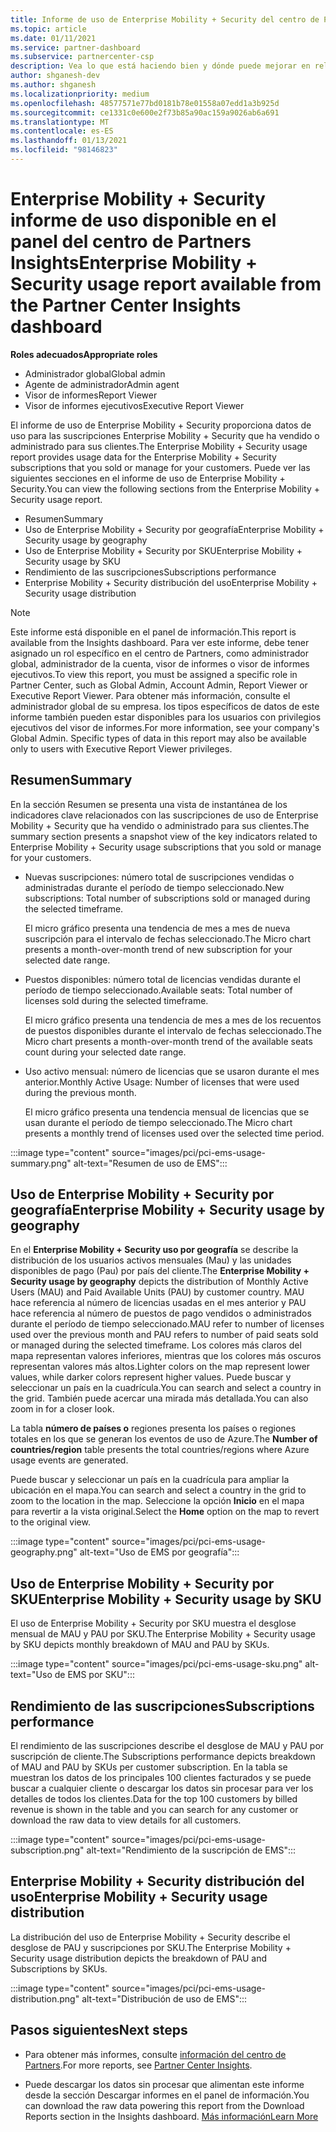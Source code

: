 ```yaml
---
title: Informe de uso de Enterprise Mobility + Security del centro de Partners
ms.topic: article
ms.date: 01/11/2021
ms.service: partner-dashboard
ms.subservice: partnercenter-csp
description: Vea lo que está haciendo bien y dónde puede mejorar en relación con el uso de Enterprise Mobility + Security suscripciones que vende o administra para sus clientes.
author: shganesh-dev
ms.author: shganesh
ms.localizationpriority: medium
ms.openlocfilehash: 48577571e77bd0181b78e01558a07edd1a3b925d
ms.sourcegitcommit: ce1331c0e600e2f73b85a90ac159a9026ab6a691
ms.translationtype: MT
ms.contentlocale: es-ES
ms.lasthandoff: 01/13/2021
ms.locfileid: "98146823"
---
```

# <a name="enterprise-mobility--security-usage-report-available-from-the-partner-center-insights-dashboard"></a><span data-ttu-id="5f31f-103">Enterprise Mobility + Security informe de uso disponible en el panel del centro de Partners Insights</span><span class="sxs-lookup"><span data-stu-id="5f31f-103">Enterprise Mobility + Security usage report available from the Partner Center Insights dashboard</span></span>

<span data-ttu-id="5f31f-104">**Roles adecuados**</span><span class="sxs-lookup"><span data-stu-id="5f31f-104">**Appropriate roles**</span></span>
- <span data-ttu-id="5f31f-105">Administrador global</span><span class="sxs-lookup"><span data-stu-id="5f31f-105">Global admin</span></span>
- <span data-ttu-id="5f31f-106">Agente de administrador</span><span class="sxs-lookup"><span data-stu-id="5f31f-106">Admin agent</span></span>
- <span data-ttu-id="5f31f-107">Visor de informes</span><span class="sxs-lookup"><span data-stu-id="5f31f-107">Report Viewer</span></span>
- <span data-ttu-id="5f31f-108">Visor de informes ejecutivos</span><span class="sxs-lookup"><span data-stu-id="5f31f-108">Executive Report Viewer</span></span>

<span data-ttu-id="5f31f-109">El informe de uso de Enterprise Mobility + Security proporciona datos de uso para las suscripciones Enterprise Mobility + Security que ha vendido o administrado para sus clientes.</span><span class="sxs-lookup"><span data-stu-id="5f31f-109">The Enterprise Mobility + Security usage report provides usage data for the Enterprise Mobility + Security subscriptions that you sold or manage for your customers.</span></span> <span data-ttu-id="5f31f-110">Puede ver las siguientes secciones en el informe de uso de Enterprise Mobility + Security.</span><span class="sxs-lookup"><span data-stu-id="5f31f-110">You can view the following sections from the Enterprise Mobility + Security usage report.</span></span>

- <span data-ttu-id="5f31f-111">Resumen</span><span class="sxs-lookup"><span data-stu-id="5f31f-111">Summary</span></span>
- <span data-ttu-id="5f31f-112">Uso de Enterprise Mobility + Security por geografía</span><span class="sxs-lookup"><span data-stu-id="5f31f-112">Enterprise Mobility + Security usage by geography</span></span>
- <span data-ttu-id="5f31f-113">Uso de Enterprise Mobility + Security por SKU</span><span class="sxs-lookup"><span data-stu-id="5f31f-113">Enterprise Mobility + Security usage by SKU</span></span>
- <span data-ttu-id="5f31f-114">Rendimiento de las suscripciones</span><span class="sxs-lookup"><span data-stu-id="5f31f-114">Subscriptions performance</span></span>
- <span data-ttu-id="5f31f-115">Enterprise Mobility + Security distribución del uso</span><span class="sxs-lookup"><span data-stu-id="5f31f-115">Enterprise Mobility + Security usage distribution</span></span>

 > [!NOTE]
 > <span data-ttu-id="5f31f-116">Este informe está disponible en el panel de información.</span><span class="sxs-lookup"><span data-stu-id="5f31f-116">This report is available from the Insights dashboard.</span></span> <span data-ttu-id="5f31f-117">Para ver este informe, debe tener asignado un rol específico en el centro de Partners, como administrador global, administrador de la cuenta, visor de informes o visor de informes ejecutivos.</span><span class="sxs-lookup"><span data-stu-id="5f31f-117">To view this report, you must be assigned a specific role in Partner Center, such as Global Admin, Account Admin, Report Viewer or Executive Report Viewer.</span></span> <span data-ttu-id="5f31f-118">Para obtener más información, consulte el administrador global de su empresa. los tipos específicos de datos de este informe también pueden estar disponibles para los usuarios con privilegios ejecutivos del visor de informes.</span><span class="sxs-lookup"><span data-stu-id="5f31f-118">For more information, see your company's Global Admin. Specific types of data in this report may also be available only to users with Executive Report Viewer privileges.</span></span>

## <a name="summary"></a><span data-ttu-id="5f31f-119">Resumen</span><span class="sxs-lookup"><span data-stu-id="5f31f-119">Summary</span></span>

<span data-ttu-id="5f31f-120">En la sección Resumen se presenta una vista de instantánea de los indicadores clave relacionados con las suscripciones de uso de Enterprise Mobility + Security que ha vendido o administrado para sus clientes.</span><span class="sxs-lookup"><span data-stu-id="5f31f-120">The summary section presents a snapshot view of the key indicators related to Enterprise Mobility + Security usage subscriptions that you sold or manage for your customers.</span></span> 

- <span data-ttu-id="5f31f-121">Nuevas suscripciones: número total de suscripciones vendidas o administradas durante el período de tiempo seleccionado.</span><span class="sxs-lookup"><span data-stu-id="5f31f-121">New subscriptions: Total number of subscriptions sold or managed during the selected timeframe.</span></span>

   <span data-ttu-id="5f31f-122">El micro gráfico presenta una tendencia de mes a mes de nueva suscripción para el intervalo de fechas seleccionado.</span><span class="sxs-lookup"><span data-stu-id="5f31f-122">The Micro chart presents a month-over-month trend of new subscription for your selected date range.</span></span>

- <span data-ttu-id="5f31f-123">Puestos disponibles: número total de licencias vendidas durante el período de tiempo seleccionado.</span><span class="sxs-lookup"><span data-stu-id="5f31f-123">Available seats: Total number of licenses sold during the selected timeframe.</span></span>

   <span data-ttu-id="5f31f-124">El micro gráfico presenta una tendencia de mes a mes de los recuentos de puestos disponibles durante el intervalo de fechas seleccionado.</span><span class="sxs-lookup"><span data-stu-id="5f31f-124">The Micro chart presents a month-over-month trend of the available seats count during your selected date range.</span></span>

- <span data-ttu-id="5f31f-125">Uso activo mensual: número de licencias que se usaron durante el mes anterior.</span><span class="sxs-lookup"><span data-stu-id="5f31f-125">Monthly Active Usage: Number of licenses that were used during the previous month.</span></span>

   <span data-ttu-id="5f31f-126">El micro gráfico presenta una tendencia mensual de licencias que se usan durante el período de tiempo seleccionado.</span><span class="sxs-lookup"><span data-stu-id="5f31f-126">The Micro chart presents a monthly trend of licenses used over the selected time period.</span></span>

:::image type="content" source="images/pci/pci-ems-usage-summary.png" alt-text="Resumen de uso de EMS":::

## <a name="enterprise-mobility--security-usage-by-geography"></a><span data-ttu-id="5f31f-128">Uso de Enterprise Mobility + Security por geografía</span><span class="sxs-lookup"><span data-stu-id="5f31f-128">Enterprise Mobility + Security usage by geography</span></span>

<span data-ttu-id="5f31f-129">En el **Enterprise Mobility + Security uso por geografía** se describe la distribución de los usuarios activos mensuales (Mau) y las unidades disponibles de pago (Pau) por país del cliente.</span><span class="sxs-lookup"><span data-stu-id="5f31f-129">The **Enterprise Mobility + Security usage by geography** depicts the distribution of Monthly Active Users (MAU) and Paid Available Units (PAU) by customer country.</span></span> <span data-ttu-id="5f31f-130">MAU hace referencia al número de licencias usadas en el mes anterior y PAU hace referencia al número de puestos de pago vendidos o administrados durante el período de tiempo seleccionado.</span><span class="sxs-lookup"><span data-stu-id="5f31f-130">MAU refer to number of licenses used over the previous month and PAU refers to number of paid seats sold or managed during the selected timeframe.</span></span> <span data-ttu-id="5f31f-131">Los colores más claros del mapa representan valores inferiores, mientras que los colores más oscuros representan valores más altos.</span><span class="sxs-lookup"><span data-stu-id="5f31f-131">Lighter colors on the map represent lower values, while darker colors represent higher values.</span></span> <span data-ttu-id="5f31f-132">Puede buscar y seleccionar un país en la cuadrícula.</span><span class="sxs-lookup"><span data-stu-id="5f31f-132">You can search and select a country in the grid.</span></span> <span data-ttu-id="5f31f-133">También puede acercar una mirada más detallada.</span><span class="sxs-lookup"><span data-stu-id="5f31f-133">You can also zoom in for a closer look.</span></span>

<span data-ttu-id="5f31f-134">La tabla **número de países o** regiones presenta los países o regiones totales en los que se generan los eventos de uso de Azure.</span><span class="sxs-lookup"><span data-stu-id="5f31f-134">The **Number of countries/region** table presents the total countries/regions where Azure usage events are generated.</span></span>

<span data-ttu-id="5f31f-135">Puede buscar y seleccionar un país en la cuadrícula para ampliar la ubicación en el mapa.</span><span class="sxs-lookup"><span data-stu-id="5f31f-135">You can search and select a country in the grid to zoom to the location in the map.</span></span> <span data-ttu-id="5f31f-136">Seleccione la opción **Inicio** en el mapa para revertir a la vista original.</span><span class="sxs-lookup"><span data-stu-id="5f31f-136">Select the **Home** option on the map to revert to the original view.</span></span>

:::image type="content" source="images/pci/pci-ems-usage-geography.png" alt-text="Uso de EMS por geografía":::

## <a name="enterprise-mobility--security-usage-by-sku"></a><span data-ttu-id="5f31f-138">Uso de Enterprise Mobility + Security por SKU</span><span class="sxs-lookup"><span data-stu-id="5f31f-138">Enterprise Mobility + Security usage by SKU</span></span>

<span data-ttu-id="5f31f-139">El uso de Enterprise Mobility + Security por SKU muestra el desglose mensual de MAU y PAU por SKU.</span><span class="sxs-lookup"><span data-stu-id="5f31f-139">The Enterprise Mobility + Security usage by SKU depicts monthly breakdown of MAU and PAU by SKUs.</span></span>

:::image type="content" source="images/pci/pci-ems-usage-sku.png" alt-text="Uso de EMS por SKU":::

## <a name="subscriptions-performance"></a><span data-ttu-id="5f31f-141">Rendimiento de las suscripciones</span><span class="sxs-lookup"><span data-stu-id="5f31f-141">Subscriptions performance</span></span>

<span data-ttu-id="5f31f-142">El rendimiento de las suscripciones describe el desglose de MAU y PAU por suscripción de cliente.</span><span class="sxs-lookup"><span data-stu-id="5f31f-142">The Subscriptions performance depicts breakdown of MAU and PAU by SKUs per customer subscription.</span></span> <span data-ttu-id="5f31f-143">En la tabla se muestran los datos de los principales 100 clientes facturados y se puede buscar a cualquier cliente o descargar los datos sin procesar para ver los detalles de todos los clientes.</span><span class="sxs-lookup"><span data-stu-id="5f31f-143">Data for the top 100 customers by billed revenue is shown in the table and you can search for any customer or download the raw data to view details for all customers.</span></span>

:::image type="content" source="images/pci/pci-ems-usage-subscription.png" alt-text="Rendimiento de la suscripción de EMS":::

## <a name="enterprise-mobility--security-usage-distribution"></a><span data-ttu-id="5f31f-145">Enterprise Mobility + Security distribución del uso</span><span class="sxs-lookup"><span data-stu-id="5f31f-145">Enterprise Mobility + Security usage distribution</span></span>

<span data-ttu-id="5f31f-146">La distribución del uso de Enterprise Mobility + Security describe el desglose de PAU y suscripciones por SKU.</span><span class="sxs-lookup"><span data-stu-id="5f31f-146">The Enterprise Mobility + Security usage distribution depicts the breakdown of PAU and Subscriptions by SKUs.</span></span>

:::image type="content" source="images/pci/pci-ems-usage-distribution.png" alt-text="Distribución de uso de EMS":::

## <a name="next-steps"></a><span data-ttu-id="5f31f-148">Pasos siguientes</span><span class="sxs-lookup"><span data-stu-id="5f31f-148">Next steps</span></span>

- <span data-ttu-id="5f31f-149">Para obtener más informes, consulte [información del centro de Partners](partner-center-insights.md).</span><span class="sxs-lookup"><span data-stu-id="5f31f-149">For more reports, see [Partner Center Insights](partner-center-insights.md).</span></span>

- <span data-ttu-id="5f31f-150">Puede descargar los datos sin procesar que alimentan este informe desde la sección Descargar informes en el panel de información.</span><span class="sxs-lookup"><span data-stu-id="5f31f-150">You can download the raw data powering this report from the Download Reports section in the Insights dashboard.</span></span> [<span data-ttu-id="5f31f-151">Más información</span><span class="sxs-lookup"><span data-stu-id="5f31f-151">Learn More</span></span>](pci-download-reports.md) 

